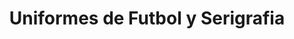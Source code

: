 ---
title: "Uniformes de Futbol y Serigrafia"
url: /zona-19-ciudad-de-guatemala/uniformes-de-futbol-y-serigrafia/
shop: deportes
---